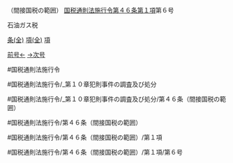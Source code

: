 （間接国税の範囲）
[国税通則法施行令第４６条第１項](国税通則法施行＿令＿第４６条第１項)第６号

石油ガス税

[条(全)](国税通則法施行＿令＿第４６条_.md)    [項(全)](国税通則法施行＿令＿第４６条第１項_.md)    [項](国税通則法施行＿令＿第４６条第１項.md)

[前号←](国税通則法施行＿令＿第４６条第１項第５号.md)    [→次号](国税通則法施行＿令＿第４６条第１項第７号.md)

#国税通則法施行令

#国税通則法施行令/_第１０章犯則事件の調査及び処分

#国税通則法施行令/_第１０章犯則事件の調査及び処分/第４６条（間接国税の範囲）

#国税通則法施行令/第４６条（間接国税の範囲）

#国税通則法施行令/第４６条（間接国税の範囲）/第１項

#国税通則法施行令/第４６条（間接国税の範囲）/第１項/第６号

